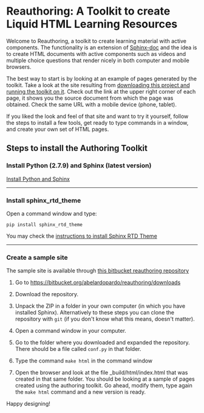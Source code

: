 # Reauthoring: A Toolkit to create Liquid HTML Learning Resources

Welcome to Reauthoring, a toolkit to create learning material with active
components. The functionality is an extension of
[Sphinx-doc](http://sphinx-doc.org) and the idea is to create HTML documents
with active components such as videos and multiple choice questions that render
nicely in both computer and mobile browsers.

The best way to start is by looking at an example of pages generated by the
toolkit. Take a look at the site resulting from
[downloading this project and running the toolkit on it](http://abelardopardo.com/Reauthoring). Check
out the link at the upper right corner of each page, it shows you the source
document from which the page was obtained. Check the same URL with a mobile
device (phone, tablet).

If you liked the look and feel of that site and want to try it yourself, follow
the steps to install a few tools, get ready to type commands in a window, and
create your own set of HTML pages.

## Steps to install the Authoring Toolkit


### Install Python (2.7.9) and Sphinx (latest version)

[Install Python and Sphinx](http://sphinx-doc.org/latest/install.html)

---
 
### Install sphinx_rtd_theme

Open a command window and type:

`pip install sphinx_rtd_theme`

You may check the
[instructions to install Sphinx RTD Theme](https://github.com/snide/sphinx_rtd_theme)

---

### Create a sample site

The sample site is available through [this bitbucket reauthoring repository](https://bitbucket.org/abelardopardo/reauthoring)

1. Go to https://bitbucket.org/abelardopardo/reauthoring/downloads
  
2. Download the repository. 
  
3. Unpack the ZIP in a folder in your own computer (in which you have installed
   Sphinx). Alternatively to these steps you can clone the repository with
   `git` (if you don't know what this means, doesn't matter).
    
4. Open a command window in your computer.
  
5. Go to the folder where you downloaded and expanded the repository. There
   should be a file called `conf.py` in that folder.
       
6. Type the command `make html` in the command window
	   
7. Open the browser and look at the file _build/html/index.html that was
   created in that same folder. You should be looking at a sample of pages
   created using the authoring toolkit. Go ahead, modify them, type again the
   `make html` command and a new version is ready.

Happy designing!
